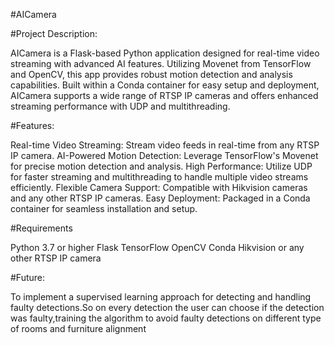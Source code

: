 #AICamera

#Project Description:

AICamera is a Flask-based Python application designed for real-time video streaming with advanced AI features. Utilizing Movenet from TensorFlow and OpenCV, this app provides robust motion detection and analysis capabilities. Built within a Conda container for easy setup and deployment, AICamera supports a wide range of RTSP IP cameras and offers enhanced streaming performance with UDP and multithreading.

#Features:

Real-time Video Streaming: Stream video feeds in real-time from any RTSP IP camera.
AI-Powered Motion Detection: Leverage TensorFlow's Movenet for precise motion detection and analysis.
High Performance: Utilize UDP for faster streaming and multithreading to handle multiple video streams efficiently.
Flexible Camera Support: Compatible with Hikvision cameras and any other RTSP IP cameras.
Easy Deployment: Packaged in a Conda container for seamless installation and setup.

#Requirements

Python 3.7 or higher
Flask
TensorFlow
OpenCV
Conda
Hikvision or any other RTSP IP camera

#Future:

To implement a supervised learning approach for detecting and handling faulty detections.So on every detection the user can choose if the detection was faulty,training the algorithm to avoid faulty detections on different type of rooms and furniture alignment
